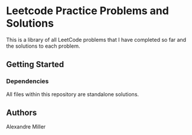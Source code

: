 # Leetcode Practice Problems and Solutions

This is a library of all LeetCode problems that I have completed so far and the solutions to each problem.

## Getting Started

### Dependencies

All files within this repository are standalone solutions. 

## Authors

Alexandre Miller

